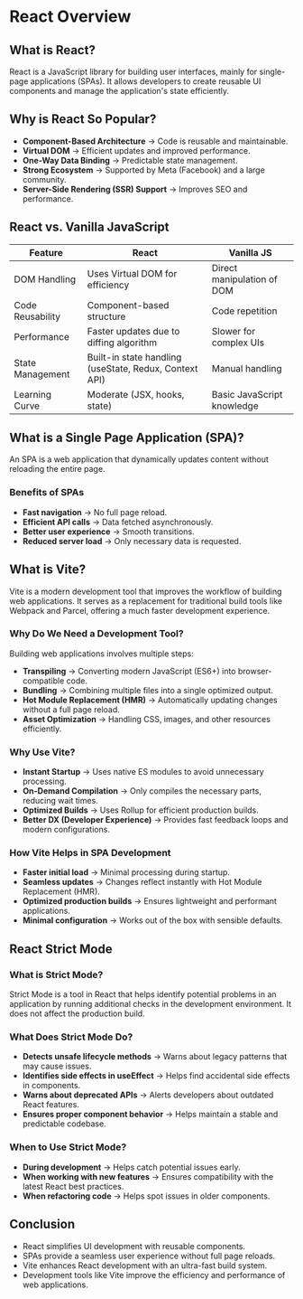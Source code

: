 # React Overview

## What is React?

React is a JavaScript library for building user interfaces, mainly for single-page applications (SPAs). It allows developers to create reusable UI components and manage the application's state efficiently.

## Why is React So Popular?

- **Component-Based Architecture** → Code is reusable and maintainable.
- **Virtual DOM** → Efficient updates and improved performance.
- **One-Way Data Binding** → Predictable state management.
- **Strong Ecosystem** → Supported by Meta (Facebook) and a large community.
- **Server-Side Rendering (SSR) Support** → Improves SEO and performance.

## React vs. Vanilla JavaScript

| Feature           | React                                     | Vanilla JS                              |
|------------------|--------------------------------|--------------------------------|
| DOM Handling     | Uses Virtual DOM for efficiency | Direct manipulation of DOM |
| Code Reusability | Component-based structure | Code repetition |
| Performance      | Faster updates due to diffing algorithm | Slower for complex UIs |
| State Management | Built-in state handling (useState, Redux, Context API) | Manual handling |
| Learning Curve   | Moderate (JSX, hooks, state) | Basic JavaScript knowledge |

## What is a Single Page Application (SPA)?

An SPA is a web application that dynamically updates content without reloading the entire page.

### Benefits of SPAs
- **Fast navigation** → No full page reload.
- **Efficient API calls** → Data fetched asynchronously.
- **Better user experience** → Smooth transitions.
- **Reduced server load** → Only necessary data is requested.

## What is Vite?

Vite is a modern development tool that improves the workflow of building web applications. It serves as a replacement for traditional build tools like Webpack and Parcel, offering a much faster development experience.

### Why Do We Need a Development Tool?
Building web applications involves multiple steps:
- **Transpiling** → Converting modern JavaScript (ES6+) into browser-compatible code.
- **Bundling** → Combining multiple files into a single optimized output.
- **Hot Module Replacement (HMR)** → Automatically updating changes without a full page reload.
- **Asset Optimization** → Handling CSS, images, and other resources efficiently.

### Why Use Vite?
- **Instant Startup** → Uses native ES modules to avoid unnecessary processing.
- **On-Demand Compilation** → Only compiles the necessary parts, reducing wait times.
- **Optimized Builds** → Uses Rollup for efficient production builds.
- **Better DX (Developer Experience)** → Provides fast feedback loops and modern configurations.

### How Vite Helps in SPA Development
- **Faster initial load** → Minimal processing during startup.
- **Seamless updates** → Changes reflect instantly with Hot Module Replacement (HMR).
- **Optimized production builds** → Ensures lightweight and performant applications.
- **Minimal configuration** → Works out of the box with sensible defaults.

## React Strict Mode

### What is Strict Mode?
Strict Mode is a tool in React that helps identify potential problems in an application by running additional checks in the development environment. It does not affect the production build.

### What Does Strict Mode Do?
- **Detects unsafe lifecycle methods** → Warns about legacy patterns that may cause issues.
- **Identifies side effects in useEffect** → Helps find accidental side effects in components.
- **Warns about deprecated APIs** → Alerts developers about outdated React features.
- **Ensures proper component behavior** → Helps maintain a stable and predictable codebase.

### When to Use Strict Mode?
- **During development** → Helps catch potential issues early.
- **When working with new features** → Ensures compatibility with the latest React best practices.
- **When refactoring code** → Helps spot issues in older components.

## Conclusion

- React simplifies UI development with reusable components.
- SPAs provide a seamless user experience without full page reloads.
- Vite enhances React development with an ultra-fast build system.
- Development tools like Vite improve the efficiency and performance of web applications.
